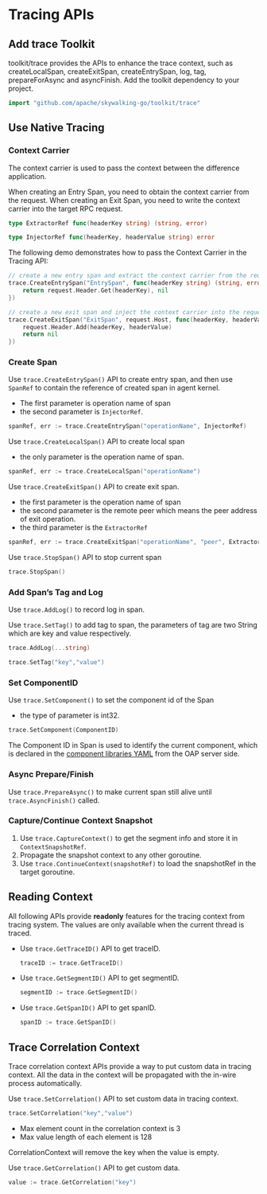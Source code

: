 # Tracing APIs

## Add trace Toolkit

toolkit/trace provides the APIs to enhance the trace context, such as createLocalSpan, createExitSpan, createEntrySpan, log, tag, prepareForAsync and asyncFinish. 
Add the toolkit dependency to your project.

```go
import "github.com/apache/skywalking-go/toolkit/trace"
```

## Use Native Tracing

### Context Carrier

The context carrier is used to pass the context between the difference application.

When creating an Entry Span, you need to obtain the context carrier from the request. When creating an Exit Span, you need to write the context carrier into the target RPC request.

```go
type ExtractorRef func(headerKey string) (string, error)

type InjectorRef func(headerKey, headerValue string) error
```

The following demo demonstrates how to pass the Context Carrier in the Tracing API:

```go
// create a new entry span and extract the context carrier from the request
trace.CreateEntrySpan("EntrySpan", func(headerKey string) (string, error) {
    return request.Header.Get(headerKey), nil
})

// create a new exit span and inject the context carrier into the request
trace.CreateExitSpan("ExitSpan", request.Host, func(headerKey, headerValue string) error {
	request.Header.Add(headerKey, headerValue)
	return nil
})
```

### Create Span

Use `trace.CreateEntrySpan()` API to create entry span, and then use `SpanRef` to contain the reference of created span in agent kernel. 

- The first parameter is operation name of span
- the second parameter is `InjectorRef`.

```go
spanRef, err := trace.CreateEntrySpan("operationName", InjectorRef)
```

Use `trace.CreateLocalSpan()` API to create local span

- the only parameter is the operation name of span.

```go
spanRef, err := trace.CreateLocalSpan("operationName")
```

Use `trace.CreateExitSpan()` API to create exit span.

- the first parameter is the operation name of span
- the second parameter is the remote peer which means the peer address of exit operation.
- the third parameter is the `ExtractorRef`

```go
spanRef, err := trace.CreateExitSpan("operationName", "peer", ExtractorRef)
```

Use `trace.StopSpan()` API to stop current span

```go
trace.StopSpan()
```

### Add Span’s Tag and Log

Use `trace.AddLog()` to record log in span.

Use `trace.SetTag()` to add tag to span, the parameters of tag are two String which are key and value respectively.

```go
trace.AddLog(...string)

trace.SetTag("key","value")
```

### Set ComponentID

Use `trace.SetComponent()` to set the component id of the Span

- the type of parameter is int32.

```go
trace.SetComponent(ComponentID)
```

The Component ID in Span is used to identify the current component, which is declared in the [component libraries YAML](https://github.com/apache/skywalking/blob/master/oap-server/server-starter/src/main/resources/component-libraries.yml) from the OAP server side.

### Async Prepare/Finish

Use `trace.PrepareAsync()` to make current span still alive until `trace.AsyncFinish()` called.

### Capture/Continue Context Snapshot

1. Use `trace.CaptureContext()` to get the segment info and store it in `ContextSnapshotRef`.
2. Propagate the snapshot context to any other goroutine.
3. Use `trace.ContinueContext(snapshotRef)` to load the snapshotRef in the target goroutine.

## Reading Context

All following APIs provide **readonly** features for the tracing context from tracing system. The values are only available when the current thread is traced.

- Use `trace.GetTraceID()` API to get traceID.

  ```go
  traceID := trace.GetTraceID()
  ```

- Use `trace.GetSegmentID()` API to get segmentID.

  ```go
  segmentID := trace.GetSegmentID()
  ```

- Use `trace.GetSpanID()` API to get spanID.

  ```go
  spanID := trace.GetSpanID()
  ```

## Trace Correlation Context

Trace correlation context APIs provide a way to put custom data in tracing context. All the data in the context will be propagated with the in-wire process automatically.

Use `trace.SetCorrelation()` API to set custom data in tracing context.

```go
trace.SetCorrelation("key","value")
```

- Max element count in the correlation context is 3
- Max value length of each element is 128

CorrelationContext will remove the key when the value is empty.

Use `trace.GetCorrelation()` API to get custom data.

```go
value := trace.GetCorrelation("key")
```
